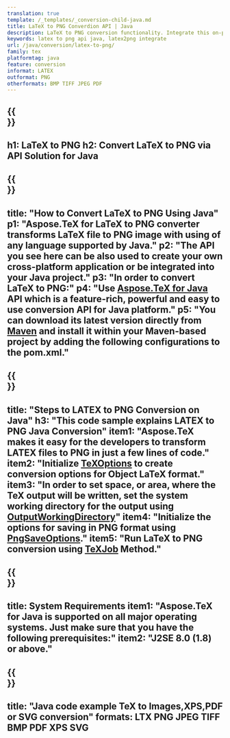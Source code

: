 ```yaml
---
translation: true
template: /_templates/_conversion-child-java.md
title: LaTeX to PNG Converdion API | Java 
description: LaTeX to PNG conversion functionality. Integrate this on-premise Java library into your project or use cross-platform applications to convert LaTeX to PNG.
keywords: latex to png api java, latex2png integrate
url: /java/conversion/latex-to-png/
family: tex
platformtag: java
feature: conversion
informat: LATEX
outformat: PNG
otherformats: BMP TIFF JPEG PDF
---
```


{{<section banner>}}
---
h1: LaTeX to PNG
h2: Convert LaTeX to PNG via API Solution for Java
---

{{<section overview>}}
---
title: "How to Convert LaTeX to PNG Using Java"
p1: "Aspose.TeX for LaTeX to PNG converter transforms LaTeX file to PNG image with using of any language supported by Java."
p2: "The API you see here can be also used to create your own cross-platform application or be integrated into your Java project."
p3: "In order to convert LaTeX to PNG:"
p4: "Use [Aspose.TeX for Java](https://products.aspose.com/tex/java) API which is a feature-rich, powerful and easy to use conversion API for Java platform."
p5: "You can download its latest version directly from [Maven](https://repository.aspose.com/webapp/#/artifacts/browse/tree/General/repo/com/aspose/aspose-tex) and install it within your Maven-based project by adding the following configurations to the pom.xml."
---

{{<section feature1>}}
---
title: "Steps to LATEX to PNG Conversion on Java"
h3: "This code sample explains LATEX to PNG Java Conversion"
item1: "Aspose.TeX makes it easy for the developers to transform LATEX files to PNG in just a few lines of code."
item2: "Initialize [TeXOptions](https://reference.aspose.com/tex/java/com.aspose.tex/TeXOptions) to create conversion options for Object LaTeX format."
item3: "In order to set space, or area, where the TeX output will be written, set the system working directory for the output using [OutputWorkingDirectory](https://reference.aspose.com/tex/java/com.aspose.tex/TeXOptions#getOutputWorkingDirectory--)"
item4: "Initialize the options for saving in PNG format using [PngSaveOptions](https://reference.aspose.com/tex/java/com.aspose.tex.rendering/PngSaveOptions)."
item5: "Run LaTeX to PNG conversion using [TeXJob](https://reference.aspose.com/tex/java/com.aspose.tex/TeXJob) Method."
---

{{<section feature2>}}
---
title: System Requirements
item1: "Aspose.TeX for Java is supported on all major operating systems. Just make sure that you have the following prerequisites:"
item2: "J2SE 8.0 (1.8) or above."
---

{{<section widget>}}
---
title: "Java code example TeX to Images,XPS,PDF or SVG conversion"
formats: LTX PNG JPEG TIFF BMP PDF XPS SVG
---